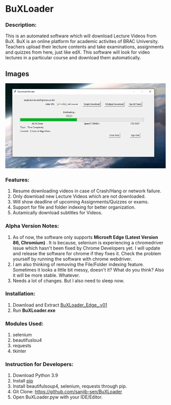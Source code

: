 # BuXLoader

### Description:
This is an automated software which will download Lecture Videos from BuX. BuX is an online platform for academic activites of BRAC University. Teachers upload their lecture contents and take examinations, assignments and quizzes from here, just like edX. This software will look for video lectures in a particular course and download them automatically. 

## Images
![Main](/Screenshots/show.png)

### Features:
1. Resume downloading videos in case of Crash/Hang or network failure.
2. Only download new Lecture Videos which are not downloaded. 
3. Will show deadline of upcoming Assignments/Quizzes or exams. 
4. Support for file and folder indexing for better organization.
5. Autamically download subtitles for Videos.

### Alpha Version Notes:
1. As of now, the software only supports <b> Microsft Edge (Latest Version 86, Chromium) </b>. It is because, selenium is experiencing a chromedriver issue which hasn't been fixed by Chrome Developers yet. I will update and release the software for chrome if they fixes it. Check the problem yourself by running the software with chrome webdriver.
2. I am also thinking of removing the File/Folder indexing feature. Sometimes it looks a little bit messy, doesn't it? What do you think? Also it will be more stable. Whatever. 
3. Needs a lot of changes. But I also need to sleep now. 


### Installation:
1. Download and Extract [BuXLoader_Edge_.v01](https://github.com/sanjib-sen/BuX_Loader/releases/download/v0.02/BuX_Loader_v02_Edge.zip)
2. Run **BuXLoader.exe**

### Modules Used:
1. selenium
2. beautifuslou4
3. requests
4. tkinter

### Instruction for Developers:
1. Download Python 3.9
2. Install [pip](https://pip.pypa.io/en/stable/installing/)
3. Install beautifulsoup4, selenium, requests through pip. 
4. Git Clone: https://github.com/sanjib-sen/BuXLoader
5. Open BuXLoader.pyw with your IDE/Editor.

